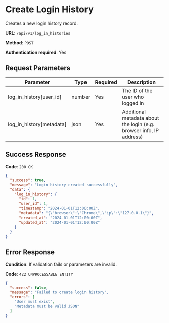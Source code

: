 # Create Login History

Creates a new login history record.

**URL**: `/api/v1/log_in_histories`

**Method**: `POST`

**Authentication required**: Yes

## Request Parameters

| Parameter | Type | Required | Description |
|-----------|------|----------|-------------|
| log_in_history[user_id] | number | Yes | The ID of the user who logged in |
| log_in_history[metadata] | json | Yes | Additional metadata about the login (e.g. browser info, IP address) |

## Success Response

**Code**: `200 OK`

```json
{
  "success": true,
  "message": "Login history created successfully",
  "data": {
    "log_in_history": {
      "id": 1,
      "user_id": 1,
      "timestamp": "2024-01-01T12:00:00Z",
      "metadata": "{\"browser\":\"Chrome\",\"ip\":\"127.0.0.1\"}",
      "created_at": "2024-01-01T12:00:00Z",
      "updated_at": "2024-01-01T12:00:00Z"
    }
  }
}
```

## Error Response

**Condition**: If validation fails or parameters are invalid.

**Code**: `422 UNPROCESSABLE ENTITY`

```json
{
  "success": false,
  "message": "Failed to create login history",
  "errors": [
    "User must exist",
    "Metadata must be valid JSON"
  ]
}
```